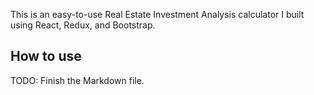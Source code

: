 This is an easy-to-use Real Estate Investment Analysis calculator I built using React, Redux, and Bootstrap.

## How to use




TODO: Finish the Markdown file.